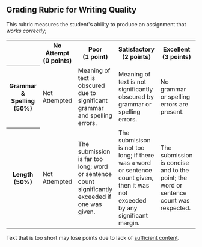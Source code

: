 ## Grading Rubric for Writing Quality ##

This rubric measures the student's ability to produce an assignment that *works correctly*; 

<table>
  <tr>
    <th></th>
    <th>No Attempt (0&nbsp;points)</th>
    <th>Poor (1&nbsp;point)</th>
	<th>Satisfactory (2&nbsp;points)</th>
    <th>Excellent (3&nbsp;points)</th>
  </tr>
  <tr>
    <th>Grammar & Spelling (50%)</th>
	<td>Not Attempted</td>
	<td>Meaning of text is obscured due to significant grammar and spelling errors.</td>
	<td>Meaning of text is not significantly obscured by grammar or spelling errors.</td>
	<td>No grammar or spelling errors are present.</td>
  </tr>
  <tr>
    <th>Length (50%)</th>
	<td>Not Attempted</td>
	<td>The submission is far too long; word or sentence count significantly exceeded if one was given.</td>
	<td>The submisison is not too long; if there was a word or sentence count given, then it was not exceeded by any significant margin.</td>
	<td>The submission is concise and to the point; the word or sentence count was respected.</td>
  </tr>
</table>

Text that is too short may lose points due to lack of [sufficient content](rubric_content.md).
